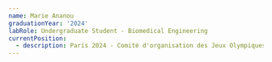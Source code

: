 ```yaml
---
name: Marie Ananou
graduationYear: '2024'
labRole: Undergraduate Student - Biomedical Engineering
currentPosition: 
  - description: Paris 2024 - Comité d'organisation des Jeux Olympiques et Paralympiques de 2024
---
```

<!--
  Example of a valid alumni markdown entry:

  ---
  name: "John Doe"
  graduationYear: 2020
  publications: "Published a groundbreaking study"
  currentPosition:
    - description: Research Scientist at XYZ Labs
      linkText: "XYZ Labs"
      linkUrl: "https://xyzlabs.com"
    - description: (current position)
  ---

  Please replace this template with the actual alumni data.
-->